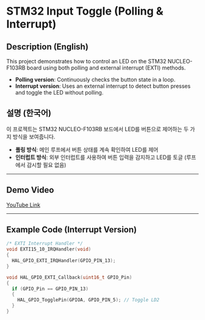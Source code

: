 # STM32 Input Toggle (Polling & Interrupt)

## Description (English)
This project demonstrates how to control an LED on the STM32 NUCLEO-F103RB board using both polling and external interrupt (EXTI) methods.  
- **Polling version**: Continuously checks the button state in a loop.  
- **Interrupt version**: Uses an external interrupt to detect button presses and toggle the LED without polling.  

## 설명 (한국어)
이 프로젝트는 STM32 NUCLEO-F103RB 보드에서 LED를 버튼으로 제어하는 두 가지 방식을 보여줍니다.  
- **폴링 방식**: 메인 루프에서 버튼 상태를 계속 확인하여 LED를 제어  
- **인터럽트 방식**: 외부 인터럽트를 사용하여 버튼 입력을 감지하고 LED를 토글 (루프에서 감시할 필요 없음)  

---

## Demo Video
[YouTube Link](https://youtu.be/P40fSqM7nto?si=ePqSLccSWjf0dMIa)

---

## Example Code (Interrupt Version)

```c
/* EXTI Interrupt Handler */
void EXTI15_10_IRQHandler(void)
{
  HAL_GPIO_EXTI_IRQHandler(GPIO_PIN_13);
}

void HAL_GPIO_EXTI_Callback(uint16_t GPIO_Pin)
{
  if (GPIO_Pin == GPIO_PIN_13)
  {
    HAL_GPIO_TogglePin(GPIOA, GPIO_PIN_5); // Toggle LD2
  }
}



